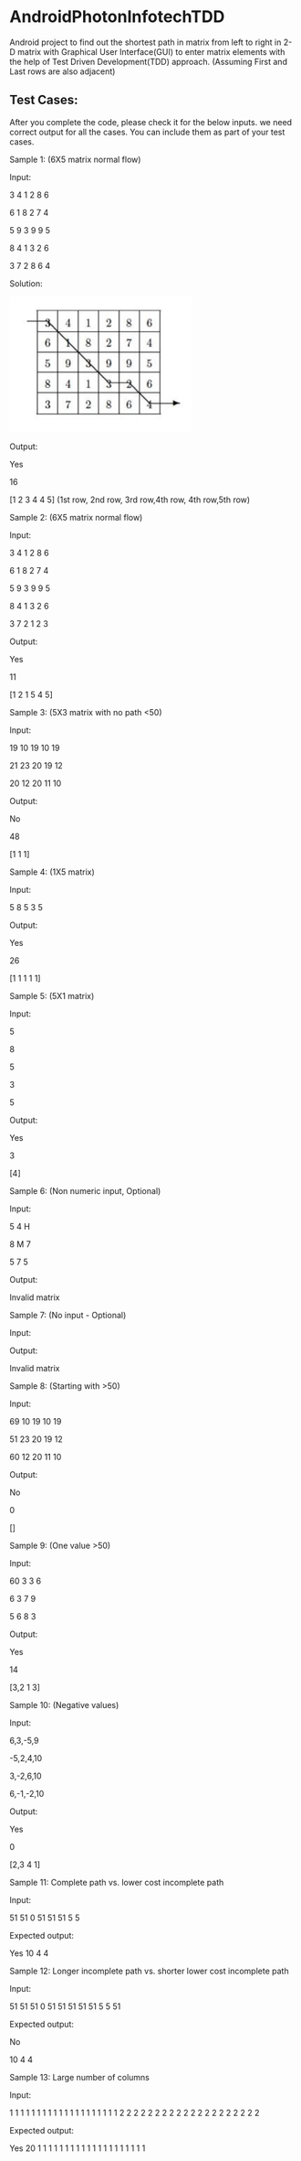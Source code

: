 # AndroidPhotonInfotechTDD
Android project to find out the shortest path in matrix from  left to right in 2-D matrix with Graphical User Interface(GUI) to enter matrix elements with the help of Test Driven Development(TDD) approach. (Assuming First and Last rows are also adjacent)


Test Cases:
-----------------------
After you complete the code, please check it for the below inputs. we need correct output for all the cases. You can include them as part of your test cases. 

Sample 1: (6X5 matrix normal flow)

Input:

3 4 1 2 8 6

6 1 8 2 7 4

5 9 3 9 9 5

8 4 1 3 2 6

3 7 2 8 6 4

Solution:

![alt text](https://github.com/SrinivasaRaoMakkena/AndroidPhotonInfotechTDD/blob/master/ShortestPathPhotonTDD.PNG)
 

Output:

Yes

16

[1 2 3 4 4 5] (1st row, 2nd row, 3rd row,4th row, 4th row,5th row)

 

Sample 2: (6X5 matrix normal flow)

Input:

3 4 1 2 8 6

6 1 8 2 7 4

5 9 3 9 9 5

8 4 1 3 2 6

3 7 2 1 2 3

 

Output:

Yes

11

[1 2 1 5 4 5]

 

Sample 3: (5X3 matrix with no path <50)

Input:

19 10 19 10 19

21 23 20 19 12

20 12 20 11 10

 

Output:

No

48

[1 1 1]

 

Sample 4: (1X5 matrix)

Input:

5 8 5 3 5

 

Output:

Yes

26

[1 1 1 1 1]

 

Sample 5: (5X1 matrix)

Input:

5

8

5

3

5

 

Output:

Yes

3

[4]

 

Sample 6: (Non numeric input, Optional)

Input:

5 4 H

8 M 7

5 7 5

 

Output:

Invalid matrix

 

Sample 7: (No input - Optional)

Input:

 

Output:

Invalid matrix

 

Sample 8: (Starting with >50)

Input:

69 10 19 10 19

51 23 20 19 12

60 12 20 11 10

 

Output:

No

0

[]

 

Sample 9: (One value >50)

Input:

60 3 3 6

6 3 7 9

5 6 8 3

 

Output:

Yes

14

[3,2 1 3]

 

Sample 10: (Negative values)

Input:

6,3,-5,9

-5,2,4,10

3,-2,6,10

6,-1,-2,10

 

Output:

Yes

0

[2,3 4 1]

 

 

Sample 11: Complete path vs. lower cost incomplete path

 

Input:

 

51 51
0 51
51 51
5 5

Expected output:

 

Yes
10
4 4

Sample 12: Longer incomplete path vs. shorter lower cost incomplete path

 

Input:

 

51 51 51
0 51 51
51 51 51
5 5 51

Expected output:

 

No

10
4 4

Sample 13: Large number of columns

 

Input:


1 1 1 1 1 1 1 1 1 1 1 1 1 1 1 1 1 1 1 1
2 2 2 2 2 2 2 2 2 2 2 2 2 2 2 2 2 2 2 2

Expected output:   

 

Yes
20
1 1 1 1 1 1 1 1 1 1 1 1 1 1 1 1 1 1 1 1
